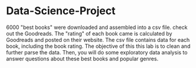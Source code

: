 # Data-Science-Project

6000 "best books" were downloaded and assembled into a csv file. check out the Goodreads. The "rating" of each book came is calculated by Goodreads and posted on their website. The csv file contains data for each book, including the book rating. The objective of this this lab is to clean and further parse the data. Then, you will do some exploratory data analysis to answer questions about these best books and popular genres.
